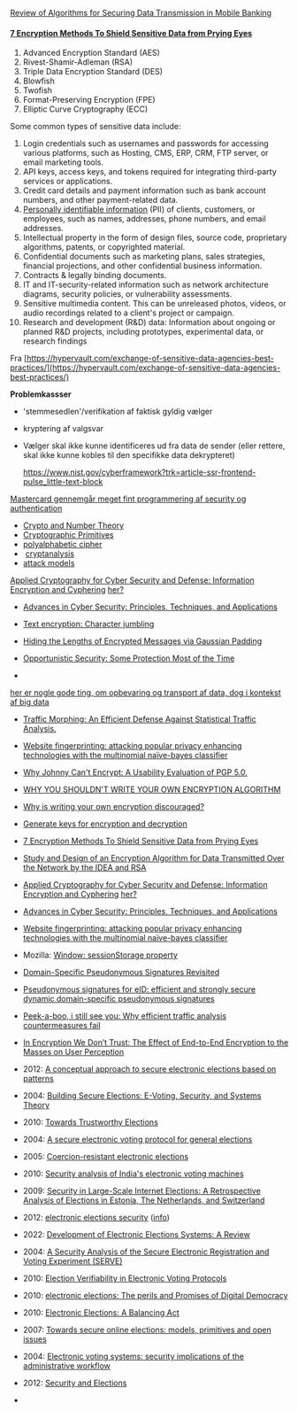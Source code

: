 [Review of Algorithms for Securing Data Transmission in Mobile Banking](https://www.scirp.org/journal/paperinformation?paperid=127709)



#### [7 Encryption Methods To Shield Sensitive Data from Prying Eyes](https://www.getapp.com/resources/common-encryption-methods/)
1. Advanced Encryption Standard (AES)
2. Rivest-Shamir-Adleman (RSA)
3. Triple Data Encryption Standard (DES)
4. Blowfish
5. Twofish
6. Format-Preserving Encryption (FPE)
7. Elliptic Curve Cryptography (ECC)





Some common types of sensitive data include:

1. Login credentials such as usernames and passwords for accessing various platforms, such as Hosting, CMS, ERP, CRM, FTP server, or email marketing tools.
2. API keys, access keys, and tokens required for integrating third-party services or applications.
3. Credit card details and payment information such as bank account numbers, and other payment-related data.
4. [Personally identifiable information](https://hypervault.com/data-templates/personal-identification-information/) (PII) of clients, customers, or employees, such as names, addresses, phone numbers, and email addresses.
5. Intellectual property in the form of design files, source code, proprietary algorithms, patents, or copyrighted material.
6. Confidential documents such as marketing plans, sales strategies, financial projections, and other confidential business information.
7. Contracts & legally binding documents.
8. IT and IT-security-related information such as network architecture diagrams, security policies, or vulnerability assessments.
9. Sensitive multimedia content. This can be unreleased photos, videos, or audio recordings related to a client's project or campaign.
10. Research and development (R&D) data: Information about ongoing or planned R&D projects, including prototypes, experimental data, or research findings

Fra [https://hypervault.com/exchange-of-sensitive-data-agencies-best-practices/](https://hypervault.com/exchange-of-sensitive-data-agencies-best-practices/)


**Problemkassser**

- 'stemmesedlen'/verifikation af faktisk gyldig vælger
- kryptering af valgsvar
- Vælger skal ikke kunne identificeres ud fra data de sender (eller rettere, skal ikke kunne kobles til den specifikke data dekrypteret)

  
  https://www.nist.gov/cyberframework?trk=article-ssr-frontend-pulse_little-text-block


[Mastercard gennemgår meget fint programmering af security og authentication](https://developer.mastercard.com/platform/documentation/security-and-authentication/securing-sensitive-data-using-payload-encryption/)




- [Crypto and Number Theory](https://www-users.cse.umn.edu/~garrett/crypto/)
- [Cryptographic Primitives](https://www-users.cse.umn.edu/~garrett/crypto/overview.pdf)
-  [polyalphabetic cipher](https://en.wikipedia.org/wiki/Polyalphabetic_cipher)
-  [cryptanalysis](https://en.wikipedia.org/wiki/Cryptanalysis "Cryptanalysis") 
- [attack models](https://en.wikipedia.org/wiki/Attack_model)

[Applied Cryptography for Cyber Security and Defense: Information Encryption and Cyphering](https://www.igi-global.com/gateway/book/41746) [her?](https://igiprodst.blob.core.windows.net/ancillary-files/9781615207831.pdf)
- [Advances in Cyber Security: Principles, Techniques, and Applications](https://link.springer.com/book/10.1007/978-981-13-1483-4)
- [Text encryption: Character jumbling](https://ieeexplore.ieee.org/abstract/document/8068691)
- [Hiding the Lengths of Encrypted Messages via Gaussian Padding](https://dl.acm.org/doi/abs/10.1145/3460120.3484590)
- [Opportunistic Security: Some Protection Most of the Time](https://datatracker.ietf.org/doc/html/rfc7435)

-



[her er nogle gode ting, om opbevaring og transport af data, dog i kontekst af big data](https://link-springer-com.zorac.aub.aau.dk/chapter/10.1007/978-981-13-1882-5_17)







- [Traffic Morphing: An Efficient Defense Against Statistical Traffic Analysis.](https://git.gnunet.org/bibliography.git/plain/docs/morphing09.pdf)
-  [Website fingerprinting: attacking popular privacy enhancing technologies with the multinomial naïve-bayes classifier](https://dl.acm.org/doi/abs/10.1145/1655008.1655013)
- [Why Johnny Can't Encrypt: A Usability Evaluation of PGP 5.0.](https://www.usenix.org/legacy/events/sec99/full_papers/whitten/whitten.pdf)
- [WHY YOU SHOULDN'T WRITE YOUR OWN ENCRYPTION ALGORITHM](https://keasigmadelta.com/blog/why-you-shouldnt-write-your-own-encryption-algorithm/)
- [Why is writing your own encryption discouraged?](https://crypto.stackexchange.com/questions/43272/why-is-writing-your-own-encryption-discouraged)
- [Generate keys for encryption and decryption](https://learn.microsoft.com/en-us/dotnet/standard/security/generating-keys-for-encryption-and-decryption)
- [7 Encryption Methods To Shield Sensitive Data from Prying Eyes](https://www.getapp.com/resources/common-encryption-methods/)
- [Study and Design of an Encryption Algorithm for Data Transmitted Over the Network by the IDEA and RSA](https://www.researchgate.net/profile/Ahmed-Nashaat-5/publication/348733134_Study_and_Design_of_an_Encryption_Algorithm_for_Data_Transmitted_Over_the_Network_by_the_IDEA_and_RSA/links/600d980545851553a06ae820/Study-and-Design-of-an-Encryption-Algorithm-for-Data-Transmitted-Over-the-Network-by-the-IDEA-and-RSA.pdf)
- [Applied Cryptography for Cyber Security and Defense: Information Encryption and Cyphering](https://www.igi-global.com/gateway/book/41746) [her?](https://igiprodst.blob.core.windows.net/ancillary-files/9781615207831.pdf)
- [Advances in Cyber Security: Principles, Techniques, and Applications](https://link.springer.com/book/10.1007/978-981-13-1483-4)
- [Website fingerprinting: attacking popular privacy enhancing technologies with the multinomial naïve-bayes classifier](https://dl.acm.org/doi/abs/10.1145/1655008.1655013)
- Mozilla: [Window: sessionStorage property](https://developer.mozilla.org/en-US/docs/Web/API/Window/sessionStorage)
- [Domain-Specific Pseudonymous Signatures Revisited](https://eprint.iacr.org/2016/070.pdf)
- [Pseudonymous signatures for eID: efficient and strongly secure dynamic domain-specific pseudonymous signatures](https://eprint.iacr.org/2014/067.pdf)
- [Peek-a-boo, i still see you: Why efficient traffic analysis countermeasures fail](https://ieeexplore.ieee.org/abstract/document/6234422/)
- [In Encryption We Don’t Trust: The Effect of End-to-End Encryption to the Masses on User Perception](https://ieeexplore.ieee.org/abstract/document/8806742)




- 2012: [A conceptual approach to secure electronic elections based on patterns](https://www.sciencedirect.com/science/article/abs/pii/S0740624X12001360)
- 2004: [Building Secure Elections: E-Voting, Security, and Systems Theory](https://onlinelibrary.wiley.com/doi/abs/10.1111/j.1540-6210.2004.00400.x)
- 2010: [Towards Trustworthy Elections](https://link.springer.com/book/10.1007/978-3-642-12980-3)
- 2004: [A secure electronic voting protocol for general elections](https://www.sciencedirect.com/science/article/abs/pii/S0167404804000276)
- 2005: [Coercion-resistant electronic elections](https://dl.acm.org/doi/abs/10.1145/1102199.1102213)
- 2010: [Security analysis of India's electronic voting machines](https://dl.acm.org/doi/abs/10.1145/1866307.1866309)
- 2009: [Security in Large-Scale Internet Elections: A Retrospective Analysis of Elections in Estonia, The Netherlands, and Switzerland](https://ieeexplore.ieee.org/abstract/document/5272405)
- 2012: [electronic elections security](https://books.google.dk/books?hl=en&lr=&id=d3bgBwAAQBAJ&oi=fnd&pg=PR7&dq=electronic+elections+security&ots=g7PRZEzHnx&sig=MR92_YGfO7gmJgL3R9advI3NiF8&redir_esc=y#v=onepage&q=electronic%20elections%20security&f=false) ([info](https://books.google.dk/books?id=d3bgBwAAQBAJ&dq=electronic+elections+security&lr=&source=gbs_navlinks_s))
- 2022: [Development of Electronic Elections Systems: A Review](https://pdfs.semanticscholar.org/7fe1/6ba303dcd6bf9c89fc0ebc3c19d15d7326ea.pdf)
- 2004: [A Security Analysis of the Secure Electronic Registration and Voting Experiment (SERVE)](https://www.cs.unibo.it/~babaoglu/courses/security11-12/resources/documents/serve.pdf)
- 2010: [Election Verifiability in Electronic Voting Protocols](https://link.springer.com/chapter/10.1007/978-3-642-15497-3_24)
- 2010: [electronic elections: The perils and Promises of Digital Democracy](https://books.google.dk/books?hl=en&lr=&id=OOhhIGSca7gC&oi=fnd&pg=PP1&dq=electronic+elections+security&ots=c7P-BSZgf4&sig=70lPhK7txTj4Ob0UEss9l032kRc&redir_esc=y#v=onepage&q=electronic%20elections%20security&f=false)
- 2010:  [Electronic Elections: A Balancing Act](https://link.springer.com/chapter/10.1007/978-3-642-12980-3_7)
- 2007: [Towards secure online elections: models, primitives and open issues](https://www.inderscienceonline.com/doi/abs/10.1504/EG.2007.014161)
- 2004: [Electronic voting systems: security implications of the administrative workflow](https://ieeexplore.ieee.org/abstract/document/1232067)
- 2012: [Security and Elections](https://ieeexplore.ieee.org/abstract/document/6322973)
- 